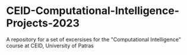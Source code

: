 # CEID-Computational-Intelligence-Projects-2023
A repository for a set of excersises for the "Computational Intelligence" course at CEID, University of Patras
